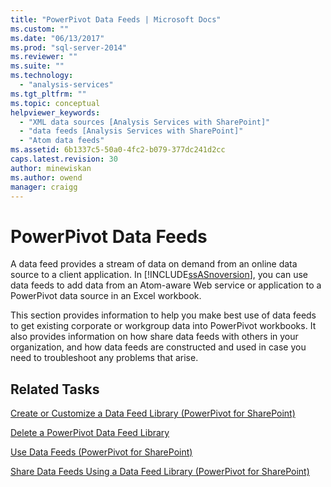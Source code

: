 ```yaml
---
title: "PowerPivot Data Feeds | Microsoft Docs"
ms.custom: ""
ms.date: "06/13/2017"
ms.prod: "sql-server-2014"
ms.reviewer: ""
ms.suite: ""
ms.technology: 
  - "analysis-services"
ms.tgt_pltfrm: ""
ms.topic: conceptual
helpviewer_keywords: 
  - "XML data sources [Analysis Services with SharePoint]"
  - "data feeds [Analysis Services with SharePoint]"
  - "Atom data feeds"
ms.assetid: 6b1337c5-50a0-4fc2-b079-377dc241d2cc
caps.latest.revision: 30
author: minewiskan
ms.author: owend
manager: craigg
---
```

# PowerPivot Data Feeds
  A data feed provides a stream of data on demand from an online data source to a client application. In [!INCLUDE[ssASnoversion](../../includes/ssasnoversion-md.md)], you can use data feeds to add data from an Atom-aware Web service or application to a PowerPivot data source in an Excel workbook.  
  
 This section provides information to help you make best use of data feeds to get existing corporate or workgroup data into PowerPivot workbooks. It also provides information on how share data feeds with others in your organization, and how data feeds are constructed and used in case you need to troubleshoot any problems that arise.  
  
## Related Tasks  
 [Create or Customize a Data Feed Library &#40;PowerPivot for SharePoint&#41;](create-or-customize-a-data-feed-library-power-pivot-for-sharepoint.md)  
  
 [Delete a PowerPivot Data Feed Library](delete-a-power-pivot-data-feed-library.md)  
  
 [Use Data Feeds &#40;PowerPivot for SharePoint&#41;](use-data-feeds-power-pivot-for-sharepoint.md)  
  
 [Share Data Feeds Using a Data Feed Library &#40;PowerPivot for SharePoint&#41;](share-data-feeds-using-a-data-feed-library-power-pivot-for-sharepoint.md)  
  
  
